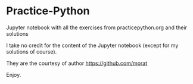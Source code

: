 # Practice-Python
Jupyter notebook with all the exercises from practicepython.org and their solutions

I take no credit for the content of the Jupyter notebook (except for my solutions of course).

They are the courtesy of author https://github.com/mprat

Enjoy.